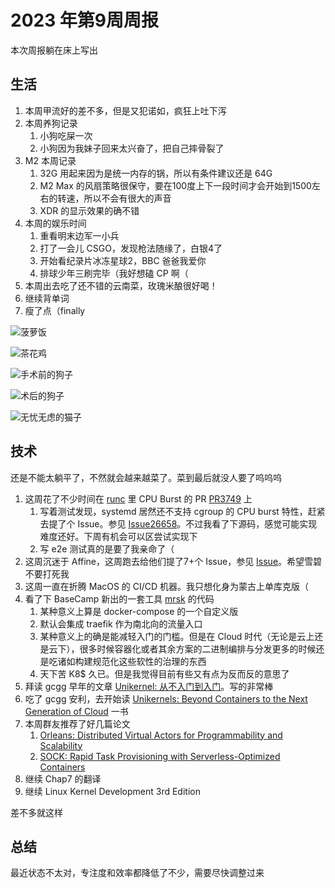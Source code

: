 # 2023 年第9周周报

本次周报躺在床上写出

## 生活

1. 本周甲流好的差不多，但是又犯诺如，疯狂上吐下泻
2. 本周养狗记录
    1. 小狗吃屎一次
    2. 小狗因为我妹子回来太兴奋了，把自己摔骨裂了
3. M2 本周记录
    1. 32G 用起来因为是统一内存的锅，所以有条件建议还是 64G 
    2. M2 Max 的风扇策略很保守，要在100度上下一段时间才会开始到1500左右的转速，所以不会有很大的声音
    3. XDR 的显示效果的确不错
4. 本周的娱乐时间
    1. 重看明末边军一小兵
    2. 打了一会儿 CSGO，发现枪法随缘了，白银4了
    3. 开始看纪录片冰冻星球2，BBC 爸爸我爱你
    4. 排球少年三刷完毕（我好想磕 CP 啊（
5. 本周出去吃了还不错的云南菜，玫瑰米酿很好喝！
6. 继续背单词
7. 瘦了点（finally

![菠萝饭](https://user-images.githubusercontent.com/7054676/222973407-7e7836a4-07ef-458e-b707-af60a4db5814.png)

![茶花鸡](https://user-images.githubusercontent.com/7054676/222973425-de56674e-2b7d-40fa-a1a9-888a3d53b6f4.png)

![手术前的狗子](https://user-images.githubusercontent.com/7054676/222973443-46ef5432-785c-4d9e-b804-67ae7938121e.png)

![术后的狗子](https://user-images.githubusercontent.com/7054676/222973461-d983b15b-960a-426a-add7-3c935f481eb9.png)

![无忧无虑的猫子](https://user-images.githubusercontent.com/7054676/222973475-2954c748-c0bc-49eb-9bfd-044aec8cdd77.png)

## 技术

还是不能太躺平了，不然就会越来越菜了。菜到最后就没人要了呜呜呜

1. 这周花了不少时间在 [runc](https://github.com/opencontainers/runc) 里 CPU Burst 的 PR [PR3749](https://github.com/opencontainers/runc/pull/3749) 上
    1. 写着测试发现，systemd 居然还不支持 cgroup 的 CPU burst 特性，赶紧去提了个 Issue。参见 [Issue26658](https://github.com/systemd/systemd/issues/26658)。不过我看了下源码，感觉可能实现难度还好。下周有机会可以区尝试实现下
    2. 写 e2e 测试真的是要了我亲命了（
2. 这周沉迷于 Affine，这周跑去给他们提了7+个 Issue，参见 [Issue](https://github.com/toeverything/AFFiNE/issues?q=is%3Aissue+author%3AZheaoli+)。希望雪碧不要打死我
3. 这周一直在折腾 MacOS 的 CI/CD 机器。我只想化身为蒙古上单库克版（
4. 看了下 BaseCamp 新出的一套工具 [mrsk](https://github.com/mrsked/mrsk) 的代码
    1. 某种意义上算是 docker-compose 的一个自定义版
    2. 默认会集成 traefik 作为南北向的流量入口
    3. 某种意义上的确是能减轻入门的门槛。但是在 Cloud 时代（无论是云上还是云下），很多时候容器化或者其余方案的二进制编排与分发更多的时候还是吃诸如构建规范化这些软性的治理的东西
    4. 天下苦 K8$ 久已。但是我觉得目前有些又有点为反而反的意思了
5. 拜读 gcgg 早年的文章 [Unikernel: 从不入门到入门](https://zhuanlan.zhihu.com/p/29053035)。写的非常棒
6. 吃了 gcgg 安利，去开始读 [Unikernels: Beyond Containers to the Next Generation of Cloud](https://learning.oreilly.com/library/view/unikernels/9781492042815/) 一书
7. 本周群友推荐了好几篇论文
    1. [Orleans: Distributed Virtual Actors for Programmability and Scalability](https://www.microsoft.com/en-us/research/wp-content/uploads/2016/02/Orleans-MSR-TR-2014-41.pdf)
    2. [SOCK: Rapid Task Provisioning with Serverless-Optimized Containers](https://www.usenix.org/conference/atc18/presentation/oakes)
8. 继续 Chap7 的翻译
9. 继续 Linux Kernel Development 3rd Edition

差不多就这样

## 总结

最近状态不太对，专注度和效率都降低了不少，需要尽快调整过来
